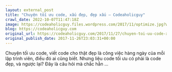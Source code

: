 ```yaml
---
layout: external_post
title: "Chuyện tối ưu code, xấu đẹp, đẹp xấu – Codeaholicguy"
crawl_date: 2022-10-07T11:47:18Z
image: https://codeaholicguy.files.wordpress.com/2017/11/optimize.jpg?w=1200
blog: https://codeaholicguy.com
original_url: https://codeaholicguy.com/2017/11/27/chuyen-toi-uu-code-xau-dep-dep-xau/
original_publish_date: 2017-11-26T23:03:31+00:00
---
```


Chuyện tối ưu code, viết code cho thật đẹp là công việc hàng ngày của mỗi lập trình viên, điều đó ai cũng biết. Nhưng liệu code tối ưu có phải là code đẹp, và ngược lại? Đây là câu hỏi mà chắc hẳn …